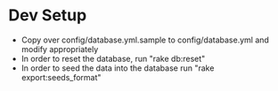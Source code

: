 # Dev Setup

* Copy over config/database.yml.sample to config/database.yml and modify appropriately
* In order to reset the database, run "rake db:reset"
* In order to seed the data into the database run "rake export:seeds_format"